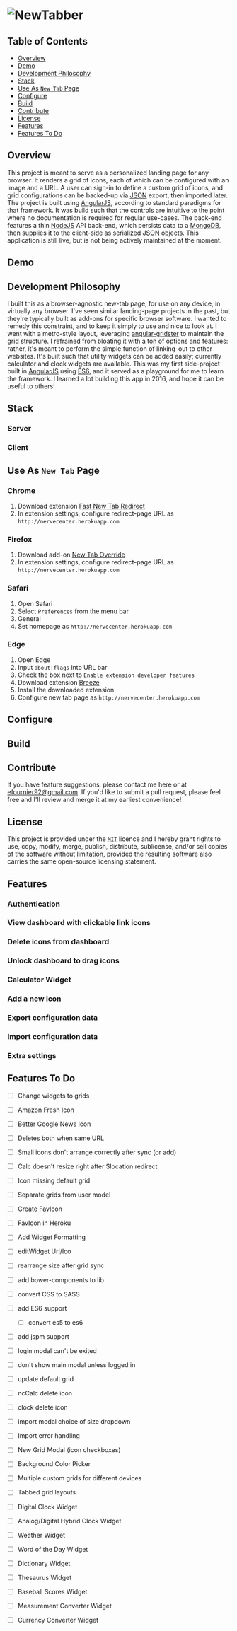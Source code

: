 # ![NewTabber]()

## Table of Contents
- [Overview](#overview)
- [Demo](#demo)
- [Development Philosophy](#development-philosophy)
- [Stack](#stack)
- [Use As `New Tab` Page](#use-as-new-tab-page)
- [Configure](#configure)
- [Build](#build)
- [Contribute](#contribute)
- [License](#license)
- [Features](#features)
- [Features To Do](#features-to-do)

## Overview
This project is meant to serve as a personalized landing page for any browser. It renders a grid of icons, each of which can be configured with an image and a URL. A user can sign-in to define a custom grid of icons, and grid configurations can be backed-up via [JSON](https://www.json.org/) export, then imported later. The project is built using [AngularJS](https://angular-ui.github.io/bootstrap/), according to standard paradigms for that framework. It was build such that the controls are intuitive to the point where no documentation is required for regular use-cases. The back-end features a thin [NodeJS](https://nodejs.org/en/) API back-end, which persists data to a [MongoDB](https://www.mongodb.com/), then supplies it to the client-side as serialized [JSON](https://www.json.org/) objects. This application is still live, but is not being actively maintained at the moment.

## Demo
[]()

## Development Philosophy
I built this as a browser-agnostic new-tab page, for use on any device, in virtually any browser. I've seen similar landing-page projects in the past, but they're typically built as add-ons for specific browser software. I wanted to remedy this constraint, and to keep it simply to use and nice to look at. I went with a metro-style layout, leveraging [angular-gridster](https://github.com/ManifestWebDesign/angular-gridster) to maintain the grid structure. I refrained from bloating it with a ton of options and features: rather, it's meant to perform the simple function of linking-out to other websites. It's built such that utility widgets can be added easily; currently calculator and clock widgets are available. This was my first side-project built in [AngularJS](https://angularjs.org/) using [ES6](https://es6.io/), and it served as a playground for me to learn the framework. I learned a lot building this app in 2016, and hope it can be useful to others!

## Stack

### Server

### Client

## Use As `New Tab` Page

### Chrome
1. Download extension [Fast New Tab Redirect](https://chrome.google.com/webstore/detail/fast-new-tab-redirect/ohnfdmfkceojnmepofncbddpdicdjcoi?hl=en)
2. In extension settings, configure redirect-page URL as `http://nervecenter.herokuapp.com`

### Firefox
1. Download add-on [New Tab Override](https://addons.mozilla.org/en-US/firefox/addon/new-tab-override/)
2. In extension settings, configure redirect-page URL as `http://nervecenter.herokuapp.com`

### Safari
1. Open Safari
2. Select `Preferences` from the menu bar
3. General
4. Set homepage as `http://nervecenter.herokuapp.com`

### Edge
1. Open Edge
2. Input `about:flags` into URL bar
3. Check the box next to `Enable extension developer features`
4. Download extension [Breeze](https://drive.google.com/file/d/1YupLKhTwgGsbQC362mI3643f3og8nmih/view)
5. Install the downloaded extension
6. Configure new tab page as `http://nervecenter.herokuapp.com`

## Configure

## Build

## Contribute
If you have feature suggestions, please contact me here or at efournier92@gmail.com. If you'd like to submit a pull request, please feel free and I'll review and merge it at my earliest convenience!

## License
This project is provided under the [`MIT`](https://opensource.org/licenses/MIT) licence and I hereby grant rights to use, copy, modify, merge, publish, distribute, sublicense, and/or sell copies of the software without limitation, provided the resulting software also carries the same open-source licensing statement.

## Features

### Authentication

### View dashboard with clickable link icons

### Delete icons from dashboard

### Unlock dashboard to drag icons

### Calculator Widget

### Add a new icon

### Export configuration data

### Import configuration data

### Extra settings

## Features To Do
* [ ] Change widgets to grids
* [ ] Amazon Fresh Icon
* [ ] Better Google News Icon
* [ ] Deletes both when same URL
* [ ] Small icons don't arrange correctly after sync (or add)
* [ ] Calc doesn't resize right after $location redirect
* [ ] Icon missing default grid
* [ ] Separate grids from user model
* [ ] Create FavIcon
* [ ] FavIcon in Heroku
* [ ] Add Widget Formatting
* [ ] editWidget Url/Ico
* [ ] rearrange size after grid sync
* [ ] add bower-components to lib
* [ ] convert CSS to SASS
* [ ] add ES6 support
  - [ ] convert es5 to es6
* [ ] add jspm support
* [ ] login modal can't be exited
* [ ] don't show main modal unless logged in
* [ ] update default grid
* [ ] ncCalc delete icon
* [ ] clock delete icon
* [ ] import modal choice of size dropdown
* [ ] Import error handling
* [ ] New Grid Modal (icon checkboxes)
* [ ] Background Color Picker
* [ ] Multiple custom grids for different devices
* [ ] Tabbed grid layouts
* [ ] Digital Clock Widget
* [ ] Analog/Digital Hybrid Clock Widget
* [ ] Weather Widget
* [ ] Word of the Day Widget
* [ ] Dictionary Widget
* [ ] Thesaurus Widget
* [ ] Baseball Scores Widget
* [ ] Measurement Converter Widget
* [ ] Currency Converter Widget

